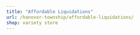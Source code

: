 ```yaml
---
title: "Affordable Liquidations"
url: /hanover-township/affordable-liquidations/
shop: variety store
---
```


